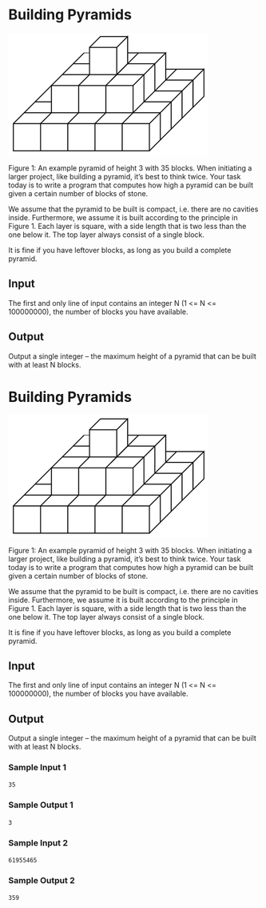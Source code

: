 # Building Pyramids

![Pyramid visualization](images/pyramid.png)

Figure 1: An example pyramid of height 3 with 35 blocks.
When initiating a larger project, like building a pyramid, it’s best to think twice. Your task today is to write a program that computes how high a pyramid can be built given a certain number of blocks of stone.

We assume that the pyramid to be built is compact, i.e. there are no cavities inside. Furthermore, we assume it is built according to the principle in Figure 1. Each layer is square, with a side length that is two less than the one below it. The top layer always consist of a single block.

It is fine if you have leftover blocks, as long as you build a complete pyramid.

## Input

The first and only line of input contains an integer N (1 <= N <= 100000000), the number of blocks you have available.


## Output

Output a single integer – the maximum height of a pyramid that can be built with at least N blocks.

# Building Pyramids

![Pyramid visualization](images/pyramid.png)

Figure 1: An example pyramid of height 3 with 35 blocks.
When initiating a larger project, like building a pyramid, it’s best to think twice. Your task today is to write a program that computes how high a pyramid can be built given a certain number of blocks of stone.

We assume that the pyramid to be built is compact, i.e. there are no cavities inside. Furthermore, we assume it is built according to the principle in Figure 1. Each layer is square, with a side length that is two less than the one below it. The top layer always consist of a single block.

It is fine if you have leftover blocks, as long as you build a complete pyramid.

## Input

The first and only line of input contains an integer N (1 <= N <= 100000000), the number of blocks you have available.

## Output

Output a single integer – the maximum height of a pyramid that can be built with at least N blocks.



### Sample Input 1	
```
35
```
### Sample Output 1

```
3
```

### Sample Input 2
```
61955465
```
### Sample Output 2

```
359
```
